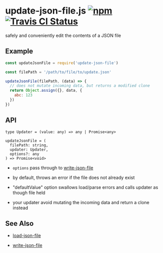 # update-json-file.js [![npm](https://img.shields.io/npm/v/update-json-file.svg?maxAge=2592000)](https://www.npmjs.com/package/update-json-file) [![Travis CI Status](https://travis-ci.org/jokeyrhyme/update-json-file.js.svg?branch=master)](https://travis-ci.org/jokeyrhyme/update-json-file.js)

safely and conveniently edit the contents of a JSON file


## Example

```js
const updateJsonFile = require('update-json-file')

const filePath = '/path/to/file/to/update.json'

updateJsonFile(filePath, (data) => {
  // does not mutate incoming data, but returns a modified clone
  return Object.assign({}, data, {
    abc: 123
  })
})
```


## API

```
type Updater = (value: any) => any | Promise<any>

updateJsonFile = (
  filePath: string,
  updater: Updater,
  options?: any
) => Promise<void>
```

-   `options` pass through to [write-json-file](https://github.com/sindresorhus/write-json-file#options)

-   by default, throws an error if the file does not already exist

-   "defaultValue" option swallows load/parse errors and calls updater as though file held

-   your updater avoid mutating the incoming data and return a clone instead


## See Also

-   [load-json-file](https://github.com/sindresorhus/load-json-file)

-   [write-json-file](https://github.com/sindresorhus/write-json-file)
